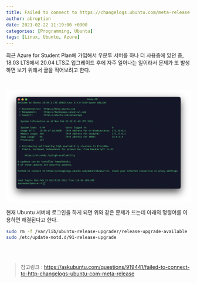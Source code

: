 ```yaml
---
title: Failed to connect to https://changelogs.ubuntu.com/meta-release-lts 오류 발생 시 해결법
author: abruption
date: 2021-02-22 11:19:00 +0900
categories: [Programming, Ubuntu]
tags: [Linux, Ubuntu, Azure]
---
```


최근 Azure for Student Plan에 가입해서 우분투 서버를 하나 더 사용중에 있던 중, 18.03 LTS에서 20.04 LTS로 업그레이드 후에 자주 일어나는 일이라서 문제가 또 발생하면 보기 위해서 글을 적어보려고 한다.

<br />

![ERROR](/assets/img/sample/connect_error.png)

현재 Ubuntu 서버에 로그인을 하게 되면 위와 같은 문제가 뜨는데 아래의 명령어를 이용하면 해결된다고 한다.

~~~bash
sudo rm -f /var/lib/ubuntu-release-upgrader/release-upgrade-available 
sudo /etc/update-motd.d/91-release-upgrade
~~~

<br /> <br />

> 참고링크 : <https://askubuntu.com/questions/919441/failed-to-connect-to-http-changelogs-ubuntu-com-meta-release>